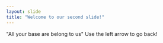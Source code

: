 ```yaml
---
layout: slide
title: "Welcome to our second slide!"
---
```

"All your base are belong to us"
Use the left arrow to go back!
